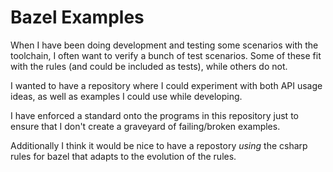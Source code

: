 # Bazel Examples

When I have been doing development and testing some scenarios with the toolchain, I often want to verify a bunch of test scenarios. Some of these fit with the rules (and could be included as tests), while others do not.

I wanted to have a repository where I could experiment with both API usage ideas, as well as examples I could use while developing.

I have enforced a standard onto the programs in this repository just to ensure that I don't create a graveyard of failing/broken examples.

Additionally I think it would be nice to have a repostory _using_ the csharp rules for bazel that adapts to the evolution of the rules.
